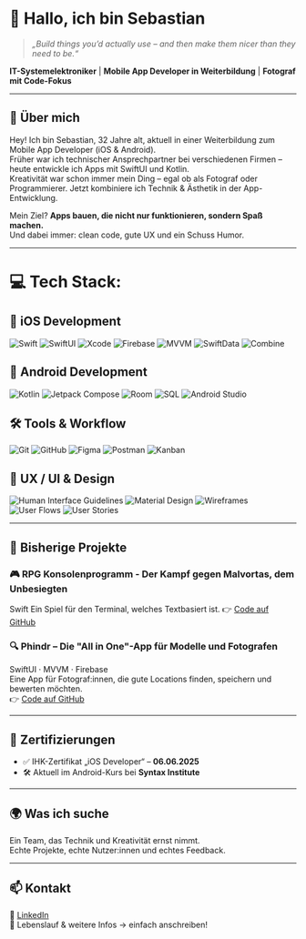 # 👋 Hallo, ich bin Sebastian

> *„Build things you’d actually use – and then make them nicer than they need to be.“*


**IT-Systemelektroniker** | **Mobile App Developer in Weiterbildung** | **Fotograf mit Code-Fokus**

---

## 🚀 Über mich
 
Hey! Ich bin Sebastian, 32 Jahre alt, aktuell in einer Weiterbildung zum Mobile App Developer (iOS & Android).  
Früher war ich technischer Ansprechpartner bei verschiedenen Firmen – heute entwickle ich Apps mit SwiftUI und Kotlin.  
Kreativität war schon immer mein Ding – egal ob als Fotograf oder Programmierer. Jetzt kombiniere ich Technik & Ästhetik in der App-Entwicklung.

Mein Ziel? **Apps bauen, die nicht nur funktionieren, sondern Spaß machen.**  
Und dabei immer: clean code, gute UX und ein Schuss Humor.

---

# 💻 Tech Stack:

## 🧠 iOS Development
![Swift](https://img.shields.io/badge/Swift-F05138?style=for-the-badge&logo=swift&logoColor=white)
![SwiftUI](https://img.shields.io/badge/SwiftUI-000000?style=for-the-badge&logo=swift&logoColor=white)
![Xcode](https://img.shields.io/badge/Xcode-1575F9?style=for-the-badge&logo=xcode&logoColor=white)
![Firebase](https://img.shields.io/badge/Firebase-FFCA28?style=for-the-badge&logo=firebase&logoColor=white)
![MVVM](https://img.shields.io/badge/MVVM-4285F4?style=for-the-badge)
![SwiftData](https://img.shields.io/badge/SwiftData-0A84FF?style=for-the-badge)
![Combine](https://img.shields.io/badge/Combine-6E6E6E?style=for-the-badge)

## 🤖 Android Development
![Kotlin](https://img.shields.io/badge/Kotlin-7F52FF?style=for-the-badge&logo=kotlin&logoColor=white)
![Jetpack Compose](https://img.shields.io/badge/Jetpack%20Compose-4285F4?style=for-the-badge&logo=android&logoColor=white)
![Room](https://img.shields.io/badge/Room-FF6F00?style=for-the-badge)
![SQL](https://img.shields.io/badge/SQL-336791?style=for-the-badge)
![Android Studio](https://img.shields.io/badge/Android%20Studio-3DDC84?style=for-the-badge&logo=android-studio&logoColor=white)

## 🛠 Tools & Workflow
![Git](https://img.shields.io/badge/Git-F05032?style=for-the-badge&logo=git&logoColor=white)
![GitHub](https://img.shields.io/badge/GitHub-181717?style=for-the-badge&logo=github&logoColor=white)
![Figma](https://img.shields.io/badge/Figma-F24E1E?style=for-the-badge&logo=figma&logoColor=white)
![Postman](https://img.shields.io/badge/Postman-FF6C37?style=for-the-badge&logo=postman&logoColor=white)
![Kanban](https://img.shields.io/badge/Kanban-0052CC?style=for-the-badge)

## 🎨 UX / UI & Design
![Human Interface Guidelines](https://img.shields.io/badge/HIG-000000?style=for-the-badge)
![Material Design](https://img.shields.io/badge/Material%20Design-757575?style=for-the-badge&logo=material-design&logoColor=white)
![Wireframes](https://img.shields.io/badge/Wireframes-FFC107?style=for-the-badge)
![User Flows](https://img.shields.io/badge/User%20Flow-2196F3?style=for-the-badge)
![User Stories](https://img.shields.io/badge/User%20Stories-607D8B?style=for-the-badge)



---

## 📱 Bisherige Projekte

### 🎮 RPG Konsolenprogramm - Der Kampf gegen Malvortas, dem Unbesiegten
Swift
Ein Spiel für den Terminal, welches Textbasiert ist. 
👉 [Code auf GitHub](https://github.com/SebastianHufeld/RPG_Abschlussprojekt_Modul_2)


### 🔍 Phindr – Die "All in One"-App für Modelle und Fotografen  
SwiftUI · MVVM · Firebase  
Eine App für Fotograf:innen, die gute Locations finden, speichern und bewerten möchten.    
👉 [Code auf GitHub](https://github.com/SebastianHufeld/Phindr)

---

## 📜 Zertifizierungen

- ✅ IHK-Zertifikat „iOS Developer“ – **06.06.2025**  
- 🛠️ Aktuell im Android-Kurs bei **Syntax Institute**

---

## 🌍 Was ich suche

Ein Team, das Technik und Kreativität ernst nimmt.  
Echte Projekte, echte Nutzer:innen und echtes Feedback.  

---

## 📫 Kontakt

🔗 [LinkedIn](https://www.linkedin.com/in/sebastian-hufeld/)  
🧾 Lebenslauf & weitere Infos → einfach anschreiben!


